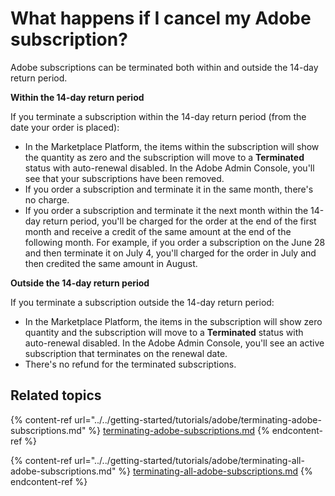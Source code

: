 # What happens if I cancel my Adobe subscription?

Adobe subscriptions can be terminated both within and outside the 14-day return period.&#x20;

**Within the 14-day return period**

If you terminate a subscription within the 14-day return period (from the date your order is placed):

* In the Marketplace Platform, the items within the subscription will show the quantity as zero and the subscription will move to a **Terminated** status with auto-renewal disabled. In the Adobe Admin Console, you'll see that your subscriptions have been removed.
* If you order a subscription and terminate it in the same month, there's no charge.
* If you order a subscription and terminate it the next month within the 14-day return period, you'll be charged for the order at the end of the first month and receive a credit of the same amount at the end of the following month. For example, if you order a subscription on the June 28 and then terminate it on July 4, you'll charged for the order in July and then credited the same amount in August.

**Outside the 14-day return period**

If you terminate a subscription outside the 14-day return period:

* In the Marketplace Platform, the items in the subscription will show zero quantity and the subscription will move to a **Terminated** status with auto-renewal disabled. In the Adobe Admin Console, you'll see an active subscription that terminates on the renewal date.
* There's no refund for the terminated subscriptions.

## Related topics

{% content-ref url="../../getting-started/tutorials/adobe/terminating-adobe-subscriptions.md" %}
[terminating-adobe-subscriptions.md](../../getting-started/tutorials/adobe/terminating-adobe-subscriptions.md)
{% endcontent-ref %}

{% content-ref url="../../getting-started/tutorials/adobe/terminating-all-adobe-subscriptions.md" %}
[terminating-all-adobe-subscriptions.md](../../getting-started/tutorials/adobe/terminating-all-adobe-subscriptions.md)
{% endcontent-ref %}

